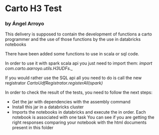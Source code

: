 # Carto H3 Test 
### by Ángel Arroyo

This delivery is supposed to contain the development of functions a carto programmer and the use of those functions by the use in databricks notebooks

There have been added some functions to use in scala or sql code.

In order to use it with spark scala api you just need to import them:
*import com.carto.aarroyo.utils.H3UDFs._*

If you would rather use the SQL api all you need to do is call the new registrator
*CartoUdfRegistrator.registerAll(spark)*



In order to check the result of the tests, you need to follow the next steps:
 * Get the jar with dependencies with the assembly command
 * Install this jar in a databricks cluster
 * Imports the notebooks in databricks and execute the in order. Each notebook is associated with one task
You can see if you are getting the right responses comparing your notebook with the html documents present in this folder